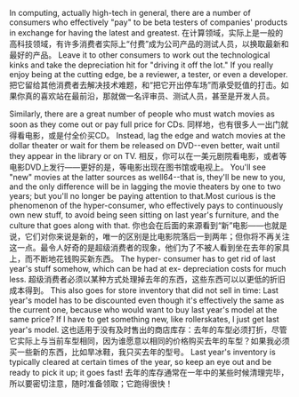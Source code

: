 In computing, actually high-tech in general, there are a number of consumers who effectively "pay" to be beta testers of companies' products in exchange for having  the  latest  and  greatest. 
在计算领域，实际上是一般的高科技领域，有许多消费者实际上“付费”成为公司产品的测试人员，以换取最新和最好的产品。
Leave  it  to  other  consumers  to  work  out  the technological  kinks  and  take  the  depreciation hit  for  "driving  it  off  the  lot."  If you  really  enjoy  being  at  the  cutting  edge,  be  a  reviewer,  a  tester,  or  even  a developer. 
把它留给其他消费者去解决技术难题，和“把它开出停车场”而承受贬值的打击。如果你真的喜欢站在最前沿，那就做一名评审员、测试人员，甚至是开发人员。

Similarly,  there  are  a  great  number  of  people  who  must  watch  movies  as soon as they come out or pay full price for CDs. 
同样地，也有很多人一出门就得看电影，或是付全价买CD。
Instead, lag the edge and watch movies at the dollar theater or wait for them be released on DVD--even better, wait  until  they  appear  in  the  library  or on  TV. 
相反，你可以在一美元剧院看电影，或者等电影DVD上发行——更好的是，等电影出现在图书馆或电视上。
You'll  see  "new"  movies  at  the latter  sources  as  well64--that  is,  they'll  be  new  to  you,  and  the  only  difference will be in lagging the movie theaters by one to two years; but you'll no longer be paying attention to that.Most curious is the phenomenon of the hyper-consumer, who effectively pays to continuously own new stuff, to avoid being seen sitting on  last  year's  furniture,  and  the  culture  that  goes  along  with  that. 
你也会在后面的来源看到“新”电影——也就是说，它们对你来说是新的，唯一的区别是比电影院落后一到两年；但你将不再关注这一点。最令人好奇的是超级消费者的现象，他们为了不被人看到坐在去年的家具上，而不断地花钱购买新东西。
The  hyper- consumer  has  to  get  rid  of  last  year's  stuff  somehow,  which  can  be  had  at  ex- depreciation costs for much less. 
超级消费者必须以某种方式处理掉去年的东西，这些东西可以以更低的折旧成本得到。
This also goes for store inventory that did not sell in time: Last year's model has to be discounted even though it's effectively the same as the current one, because who would want to buy last year's model at the same price? If I have to get something new, like rollerskates, I just get last year's  model. 
这也适用于没有及时售出的商店库存：去年的车型必须打折，尽管它实际上与当前车型相同，因为谁愿意以相同的价格购买去年的车型？如果我必须买一些新的东西，比如旱冰鞋，我只买去年的型号。
Last  year's  inventory  is  typically  cleared  at  certain  times  of  the year, so keep an eye out and be ready to pick it up; it goes fast!
去年的库存通常在一年中的某些时候清理完毕，所以要密切注意，随时准备领取；它跑得很快！